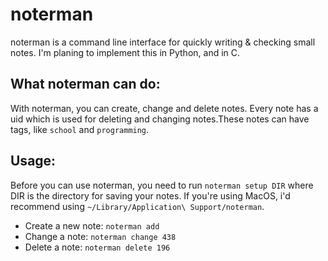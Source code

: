 # noterman

noterman is a command line interface for quickly writing & checking small notes.
I'm planing to implement this in Python, and in C.

## What noterman can do:

With noterman, you can create, change and delete notes. Every note has a uid which
is used for deleting and changing notes.These notes can have tags, like ```school```
and ```programming```.

## Usage:

Before you can use noterman, you need to run ```noterman setup DIR``` where DIR
is the directory for saving your notes. If you're using MacOS, i'd recommend
using ```~/Library/Application\ Support/noterman```.

- Create a new note: ```noterman add```
- Change a note: ```noterman change 438```
- Delete a note: ```noterman delete 196```
